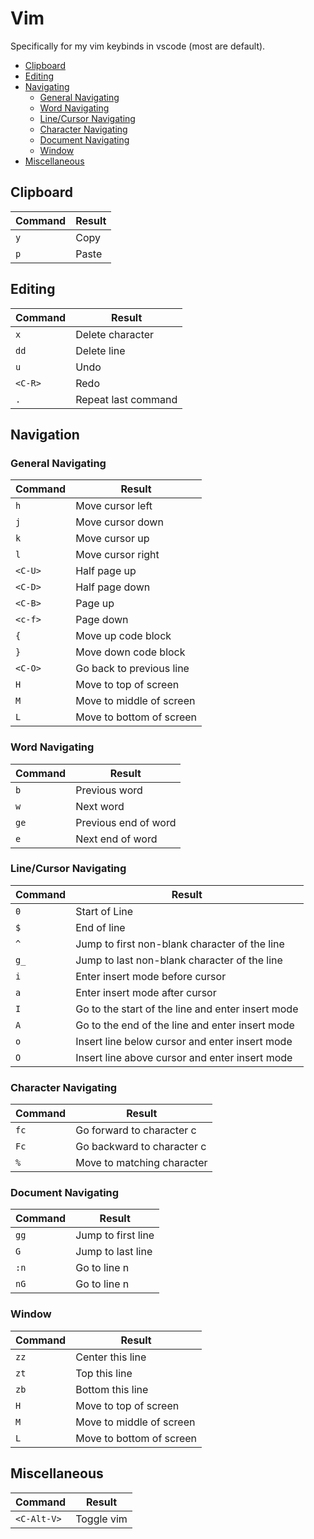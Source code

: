 # Vim  

Specifically for my vim keybinds in vscode (most are default).  

- [Clipboard](#clipboard)
- [Editing](#editing)
- [Navigating](#navigating)
    * [General Navigating](#general-navigating)
    * [Word Navigating](#word-navigating)
    * [Line/Cursor Navigating](#linecursor-navigating)
    * [Character Navigating](#character-navigating)
    * [Document Navigating](#document-navigating)
    * [Window](#window)
- [Miscellaneous](#miscellaneous)

## Clipboard
| Command | Result               |
|---------|----------------------|
| `y`     | Copy                 |
| `p`     | Paste                |

## Editing
| Command | Result               |
|---------|----------------------|
| `x`     | Delete character     |
| `dd`    | Delete line          |
| `u`     | Undo                 |
| `<C-R>` | Redo                 |
| `.`     | Repeat last command  |

## Navigation  
### General Navigating 
| Command | Result                           |
|---------|----------------------------------|
| `h`     | Move cursor left                 |
| `j`     | Move cursor down                 |
| `k`     | Move cursor up                   |
| `l`     | Move cursor right                |
| `<C-U>` | Half page up                     |
| `<C-D>` | Half page down                   |
| `<C-B>` | Page up                          |
| `<c-f>` | Page down                        |
| `{`     | Move up code block               |
| `}`     | Move down code block             |   
| `<C-O>` | Go back to previous line         |
| `H`     | Move to top of screen            |
| `M`     | Move to middle of screen         |
| `L`     | Move to bottom of screen         |

### Word Navigating 
| Command | Result               |
|---------|----------------------|
| `b`     | Previous word        |
| `w`     | Next word            |
| `ge`    | Previous end of word |
| `e`     | Next end of word     |

### Line/Cursor Navigating  
| Command | Result                                              |
|---------|-----------------------------------------------------|
| `0`     | Start of Line                                       |
| `$`     | End of line                                         |
| `^`     | Jump to first non-blank character of the line       |
| `g_`    | Jump to last non-blank character of the line        |
| `i`     | Enter insert mode before cursor                     |
| `a`     | Enter insert mode after cursor                      |
| `I`     | Go to the start of the line and enter insert mode   |
| `A`     | Go to the end of the line and enter insert mode     |
| `o`     | Insert line below cursor and enter insert mode      |
| `O`     | Insert line above cursor and enter insert mode      |
 
### Character Navigating  
| Command | Result                      |
|---------|-----------------------------|
| `fc`    | Go forward to character c   |
| `Fc`    | Go backward to character c  |
| `%`     | Move to matching character  |

### Document Navigating  
| Command | Result               |
|---------|----------------------|
| `gg`    | Jump to first line   |
| `G`     | Jump to last line    |
| `:n`    | Go to line n         |
| `nG`    | Go to line n         |

### Window
| Command | Result                  |
|---------|-------------------------|
| `zz`    | Center this line        |
| `zt`    | Top this line           |
| `zb`    | Bottom this line        |
| `H`     | Move to top of screen   |
| `M`     | Move to middle of screen|
| `L`     | Move to bottom of screen|

## Miscellaneous  
| Command       | Result        |
|---------------|---------------|
| `<C-Alt-V>`   | Toggle vim    |